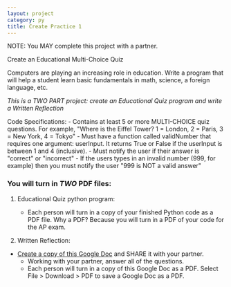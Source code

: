 ```yaml
---
layout: project
category: py
title: Create Practice 1
---
```


NOTE: You MAY complete this project with a partner.

Create an Educational Multi-Choice Quiz

Computers are playing an increasing role in education. Write a program that will help a student learn basic fundamentals in math, science, a foreign language, etc.

*This is a TWO PART project: create an Educational Quiz program and write a Written Reflection*

Code Specifications:
	-	Contains at least 5 or more MULTI-CHOICE quiz questions. For example, "Where is the Eiffel Tower? 1 = London, 2 = Paris, 3 = New York, 4 = Tokyo"
	-	Must have a function called validNumber that requires one argument: userInput. It returns True or False if the userInput is between 1 and 4 (inclusive).
	-	Must notify the user if their answer is "correct" or "incorrect"
	- If the users types in an invalid number (999, for example) then you must notify the user "999 is NOT a valid answer"


### You will turn in *TWO* PDF files:

1. Educational Quiz python program:
	- Each person will turn in a copy of your finished Python code as a PDF file. Why a PDF? Because you will turn in a PDF of your code for the AP exam.

2. Written Reflection:
  - [Create a copy of this Google Doc](https://docs.google.com/document/d/1BB8P_41wooVqGAvJW9_JWM1394p5x0H8MDDH4vbAZ78/copy) and SHARE it with your partner.
	-	Working with your partner, answer all of the questions.
	-	Each person will turn in a copy of this Google Doc as a PDF. Select File > Download > PDF to save a Google Doc as a PDF.
